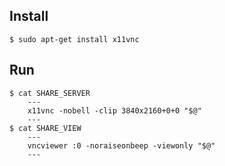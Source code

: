## Install
```
$ sudo apt-get install x11vnc
```
## Run
```
$ cat SHARE_SERVER
    ---
    x11vnc -nobell -clip 3840x2160+0+0 "$@"
    ---
$ cat SHARE_VIEW
    ---
    vncviewer :0 -noraiseonbeep -viewonly "$@"
    ---
```
